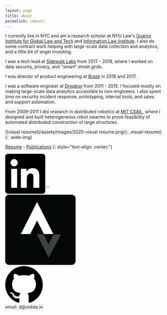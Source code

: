 ```yaml
---
layout: page
title: about
permalink: /about/
---
```

<style>
  .visual-resume {
    --raw-img-width: 1170px;
    position: relative;
    /* BEGIN HAX */
    width: min(100vw, 1170px);
    margin-left: calc((100% - min(100vw, 1170px))/2);
    /* END HAX... someday microsoft edge will support the CSS spec, lol */
    --img-width: min(100vw, var(--raw-img-width));
    width: var(--img-width);
    margin-left: calc((100% - var(--img-width))/2)
  }
  .wide-img {
    display: block;
    width: 100vw;
    left: calc(50% - 50vw);
    position: relative;
    padding: 16px 0;
    border-top: 8px solid #e7eaf5;
    border-bottom: 8px solid #e7eaf5;
  }
</style>

I currently live in NYC and am a research scholar at NYU Law's [Guarini Institute for Global Law and Tech](https://www.guariniglobal.org/current-team) and [Information Law Institute](https://www.law.nyu.edu/centers/ili/people).  I also do some contract work helping with large-scale data collection and analytics, and a little bit of angel investing.

I was a tech lead at <a href="http://sidewalklabs.com" target="_blank">Sidewalk Labs</a> from 2017 - 2019, where I worked on data security, privacy, and "smart" street grids.

I was director of product engineering at <a href="https://www.braze.com/product/" title="" target="_blank">Braze</a> in 2016 and 2017.

I was a software engineer at <a href="https://dropbox.com" title="" target="_blank">Dropbox</a> from 2011 - 2015. I focused mostly on making large-scale data analytics accessible to non-engineers. I also spent time on security incident response, prototyping, internal tools, and sales and support automation.

From 2009-2011 I did research in distributed robotics at <a href="http://groups.csail.mit.edu/drl/wiki/index.php?title=Main_Page" title="" target="_blank">MIT CSAIL</a>, where I designed and built heterogeneous robot swarms to prove feasibility of automated distributed construction of large structures.

![visual resume](/assets/images/2020-visual resume.png){: .visual-resume}
{: .wide-img}

[Resume](/resume) - [Publications](/publications)
{: style="text-align: center;"}


<div>
  <div class="contact-boxes">
    <div class="contact">
      <a href="https://www.linkedin.com/in/%E2%81%A3-stein-5b950314/">
        <img src="/static/img/contact/linkedin.png">
      </a>
    </div>
    <div class="contact">
      <a href="https://www.strava.com/athletes/14931490">
        <img src="/static/img/contact/strava.png">
      </a>
    </div>
    <div class="contact">
      <a href="/about/github.html">
        <img src="/static/img/contact/github.png">
      </a>
    </div>
  </div>
</div>
<div>
  <div class="contact-boxes">
    <div class="contact">
      email: d@vidste.in
    </div>
  </div>
</div>
<!--div>
  <div style="text-align:center">
    <a href="/static/resume_2018-02-10.pdf">Feb 2018 resume</a>
  </div>
</div-->

